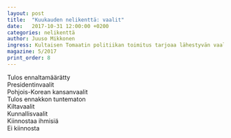 ```yaml
---
layout: post
title:  "Kuukauden nelikenttä: vaalit"
date:   2017-10-31 12:00:00 +0200
categories: nelikenttä
author: Juuso Mikkonen
ingress: Kultaisen Tomaatin politiikan toimitus tarjoaa lähestyvän vaalikauden kunniaksi ennakkoarvionsa tulevista demokratian huippuhetkistä, jotka ratkaisevat kansan uljaat edustajat ties missä kissanristiäisissä. Kekkonen, Kekkonen, Mikkonen, Mikkonen, Mikkonen, Mikkonen...
magazine: 5/2017
print_order: 8
---
```


<div class="fourfold clearfix">
    <div class="fourfold__row">
        <div class="fourfold__cell">Tulos ennaltamäärätty</div>
        <div class="fourfold__cell">Presidentinvaalit</div>
        <div class="fourfold__cell">Pohjois-Korean kansanvaalit</div>
    </div>
    <div class="fourfold__row">
        <div class="fourfold__cell">Tulos ennakkon tuntematon</div>
        <div class="fourfold__cell">Kiltavaalit</div>
        <div class="fourfold__cell">Kunnallisvaalit</div>
    </div>
    <div class="fourfold__row">
        <div class="fourfold__cell"></div>
        <div class="fourfold__cell">Kiinnostaa ihmisiä</div>
        <div class="fourfold__cell">Ei kiinnosta</div>
    </div>
</div>
